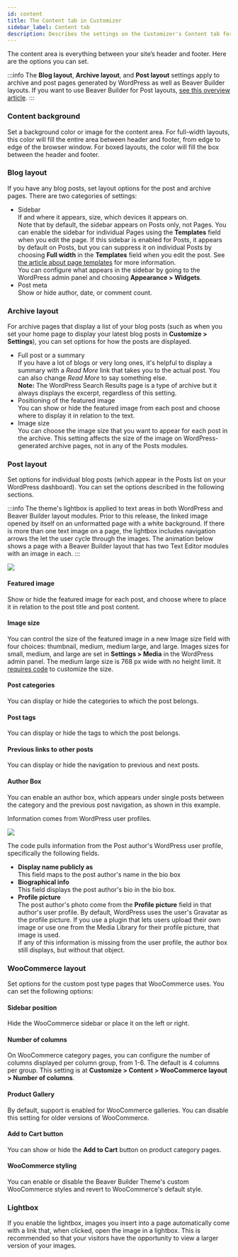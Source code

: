 ```yaml
---
id: content
title: The Content tab in Customizer
sidebar_label: Content tab
description: Describes the settings on the Customizer's Content tab for the Beaver Builder Theme.
---
```


The content area is everything between your site’s header and footer. Here are the options you can set.

:::info
The **Blog layout**, **Archive layout**, and **Post layout** settings apply to archive and post pages generated by WordPress as well as Beaver Builder layouts. If you want to use Beaver Builder for Post layouts, [see this overview article](/beaver-builder/layouts/post-layouts/how-beaver-builder-works-with-blogs-and-custom-post-types-start-here).
:::

### Content background

Set a background color or  image for the content area. For full-width layouts, this color will fill the entire area between header and footer, from edge to edge of the browser window. For boxed layouts, the color will fill the box between the header and footer.

### Blog layout

If you have any blog posts, set layout options for the post and archive pages. There are two categories of settings:

* Sidebar  
If and where it appears, size, which devices it appears on.  
Note that by default, the sidebar appears on Posts only, not Pages. You can enable the sidebar for individual Pages using the **Templates** field when you edit the page. If this sidebar is enabled for Posts, it appears by default on Posts, but you can suppress it on individual Posts by choosing **Full width** in the **Templates** field when you edit the post. See [the article about page templates](/bb-theme/getting-started/built-in-theme-templates-for-single-pages-and-posts) for more information.  
You can configure what appears in the sidebar by going to the WordPress admin panel and choosing **Appearance > Widgets**.
* Post meta  
Show or hide author, date, or comment count.
  
### Archive layout

For archive pages that display a list of your blog posts (such as when you set your home page to display your latest blog posts in **Customize > Settings**), you can set options for how the posts are displayed.

* Full post or a summary  
If you have a lot of blogs or very long ones, it's helpful to display a summary with a _Read More_ link that takes you to the actual post. You can also change _Read More_ to say something else.  
**Note:** The WordPress Search Results page is a type of archive but it  always displays the excerpt, regardless of this setting.
* Positioning of the featured image  
You can show or hide the featured image from each post and choose where to display it in relation to the text.
* Image size  
You can choose the image size that you want to appear for each post in the archive. This setting affects the size of the image on WordPress-generated archive pages, not in any of the Posts modules.

### Post layout

Set options for individual blog posts (which appear in the Posts list on your WordPress dashboard). You can set the options described in the following sections.

:::info
The theme's lightbox is applied to text areas in both WordPress and Beaver Builder layout modules. Prior to this release, the linked image opened by itself on an unformatted page with a white background. If there is more than one text image on a page, the lightbox includes navigation arrows the let the user cycle through the images. The animation below shows a page with a Beaver Builder layout that has two Text Editor modules with an image in each.
:::

![](/img/customizer-settings-the-content-tab-fcf07892.gif)

#### Featured image

Show or hide the featured image for each post, and choose where to place it in relation to the post title and post content.

#### Image size

You can control the size of the featured image in a new Image size field with four choices: thumbnail, medium, medium large, and large. Images sizes for small, medium, and large are set in **Settings > Media** in the WordPress admin panel. The medium large size is 768 px wide with no height limit. It [requires code](https://make.wordpress.org/core/2015/11/10/responsive-images-in-wordpress-4-4/) to customize the size.

#### Post categories

You can display or hide the categories to which the post belongs.

#### Post tags

You can display or hide the tags to which the post belongs.

#### Previous links to other posts

You can display or hide the navigation to previous and next posts.

#### Author Box

You can enable an author box, which appears under single posts between the category and the previous post navigation, as shown in this example.

Information comes from WordPress user profiles.

![](/img/customizer-settings-the-content-tab-70465388.jpg)

The code pulls information from the Post author's WordPress user profile, specifically the following fields.

  * **Display name publicly as**  
  This field maps to the post author's name in the bio box
  * **Biographical info**  
  This field displays the post author's bio in the bio box.
  * **Profile picture**  
  The post author's photo come from the **Profile picture** field in that author's user profile.  By default, WordPress uses the user's Gravatar as the profile picture. If you use a plugin that lets users upload their own image or use one from the Media Library for their profile picture, that image is used.  
If any of this information is missing from the user profile, the author box still displays, but without that object.

### WooCommerce layout

Set options for the custom post type pages that WooCommerce uses. You can set the following options:

#### Sidebar position

Hide the WooCommerce sidebar or place it on the left or right.

#### Number of columns

On WooCommerce category pages, you can configure the number of columns displayed per column group, from 1-6. The default is 4 columns per group. This setting is at **Customize > Content > WooCommerce layout > Number of columns**.

#### Product Gallery

By default, support is enabled for WooCommerce galleries. You can disable this setting for older versions of WooCommerce.

#### Add to Cart button

You can show or hide the **Add to Cart** button on product category pages.

#### WooCommerce styling

You can enable or disable the Beaver Builder Theme's custom WooCommerce styles and revert to WooCommerce's default style.

### Lightbox

If you enable the lightbox, images you insert into a page automatically come with a link that, when clicked,   open the image in a lightbox. This is recommended so that your visitors have the opportunity to view a larger version of your images.
